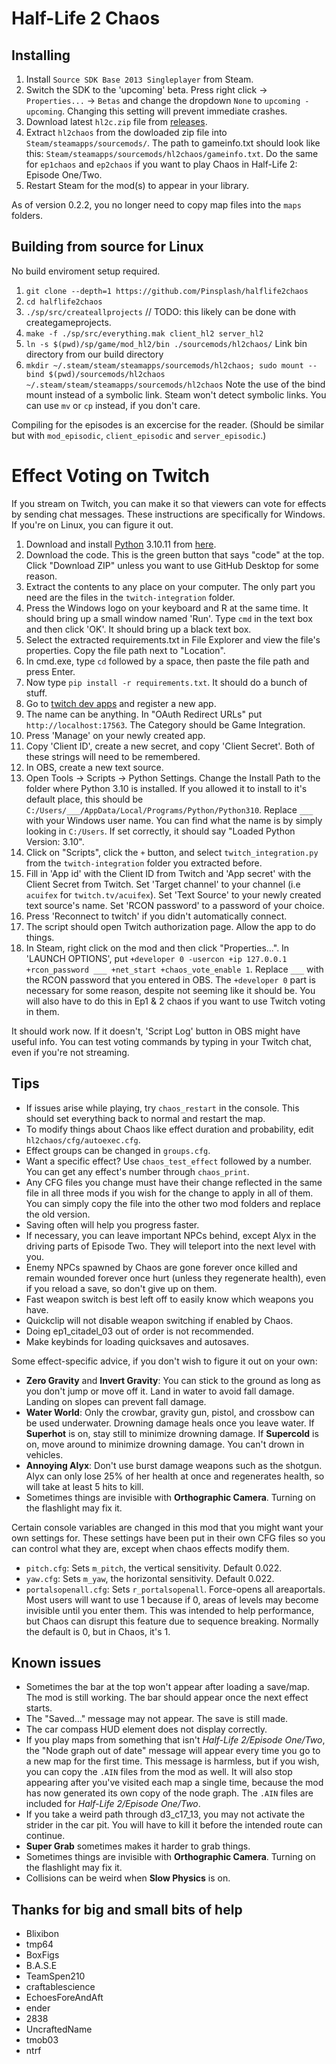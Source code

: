 # Half-Life 2 Chaos
## Installing
1. Install `Source SDK Base 2013 Singleplayer` from Steam.
2. Switch the SDK to the 'upcoming' beta. Press right click -> `Properties...` -> `Betas` and change the dropdown `None` to `upcoming - upcoming`. Changing this setting will prevent immediate crashes.
3. Download latest `hl2c.zip` file from [releases](https://github.com/Pinsplash/halflife2chaos/releases).
4. Extract `hl2chaos` from the dowloaded zip file into `Steam/steamapps/sourcemods/`. The path to gameinfo.txt should look like this: `Steam/steamapps/sourcemods/hl2chaos/gameinfo.txt`. Do the same for `ep1chaos` and `ep2chaos` if you want to play Chaos in Half-Life 2: Episode One/Two.
5. Restart Steam for the mod(s) to appear in your library.

As of version 0.2.2, you no longer need to copy map files into the `maps` folders.

## Building from source for Linux
No build enviroment setup required.
1. `git clone --depth=1 https://github.com/Pinsplash/halflife2chaos`
2. `cd halflife2chaos`
3. `./sp/src/createallprojects` // TODO: this likely can be done with creategameprojects.
4. `make -f ./sp/src/everything.mak client_hl2 server_hl2`
5. `ln -s $(pwd)/sp/game/mod_hl2/bin ./sourcemods/hl2chaos/` Link bin directory from our build directory
6. `mkdir ~/.steam/steam/steamapps/sourcemods/hl2chaos; sudo mount --bind $(pwd)/sourcemods/hl2chaos ~/.steam/steam/steamapps/sourcemods/hl2chaos` Note the use of the bind mount instead of a symbolic link. Steam won't detect symbolic links. You can use `mv` or `cp` instead, if you don't care.

Compiling for the episodes is an excercise for the reader. (Should be similar but with `mod_episodic`, `client_episodic` and `server_episodic`.)

# Effect Voting on Twitch
If you stream on Twitch, you can make it so that viewers can vote for effects by sending chat messages. These instructions are specifically for Windows. If you're on Linux, you can figure it out.
1. Download and install [Python](https://www.python.org/) 3.10.11 from [here](https://www.python.org/downloads/release/python-31011/).
2. Download the code. This is the green button that says "code" at the top. Click "Download ZIP" unless you want to use GitHub Desktop for some reason.
3. Extract the contents to any place on your computer. The only part you need are the files in the `twitch-integration` folder.
4. Press the Windows logo on your keyboard and R at the same time. It should bring up a small window named 'Run'. Type `cmd` in the text box and then click 'OK'. It should bring up a black text box.
5. Select the extracted requirements.txt in File Explorer and view the file's properties. Copy the file path next to "Location".
6. In cmd.exe, type `cd` followed by a space, then paste the file path and press Enter.
7. Now type `pip install -r requirements.txt`. It should do a bunch of stuff.
8. Go to [twitch dev apps](https://dev.twitch.tv/console/apps) and register a new app.
9. The name can be anything. In "OAuth Redirect URLs" put `http://localhost:17563`. The Category should be Game Integration.
10. Press 'Manage' on your newly created app.
11. Copy 'Client ID', create a new secret, and copy 'Client Secret'. Both of these strings will need to be remembered.
12. In OBS, create a new text source.
13. Open Tools -> Scripts -> Python Settings. Change the Install Path to the folder where Python 3.10 is installed. If you allowed it to install to it's default place, this should be `C:/Users/___/AppData/Local/Programs/Python/Python310`. Replace `___` with your Windows user name. You can find what the name is by simply looking in `C:/Users`. If set correctly, it should say "Loaded Python Version: 3.10".
14. Click on "Scripts", click the `+` button, and select `twitch_integration.py` from the `twitch-integration` folder you extracted before.
15. Fill in 'App id' with the Client ID from Twitch and 'App secret' with the Client Secret from Twitch. Set 'Target channel' to your channel (i.e `acuifex` for `twitch.tv/acuifex`). Set 'Text Source' to your newly created text source's name. Set 'RCON password' to a password of your choice.
16. Press 'Reconnect to twitch' if you didn't automatically connect.
17. The script should open Twitch authorization page. Allow the app to do things.
18. In Steam, right click on the mod and then click "Properties...". In 'LAUNCH OPTIONS', put `+developer 0 -usercon +ip 127.0.0.1 +rcon_password ___ +net_start +chaos_vote_enable 1`. Replace `___` with the RCON password that you entered in OBS. The `+developer 0` part is necessary for some reason, despite not seeming like it should be. You will also have to do this in Ep1 & 2 chaos if you want to use Twitch voting in them.

It should work now. If it doesn't, 'Script Log' button in OBS might have useful info. You can test voting commands by typing in your Twitch chat, even if you're not streaming.

## Tips
* If issues arise while playing, try `chaos_restart` in the console. This should set everything back to normal and restart the map.
* To modify things about Chaos like effect duration and probability, edit `hl2chaos/cfg/autoexec.cfg`.
* Effect groups can be changed in `groups.cfg`.
* Want a specific effect? Use `chaos_test_effect` followed by a number. You can get any effect's number through `chaos_print`.
* Any CFG files you change must have their change reflected in the same file in all three mods if you wish for the change to apply in all of them. You can simply copy the file into the other two mod folders and replace the old version.
* Saving often will help you progress faster.
* If necessary, you can leave important NPCs behind, except Alyx in the driving parts of Episode Two. They will teleport into the next level with you.
* Enemy NPCs spawned by Chaos are gone forever once killed and remain wounded forever once hurt (unless they regenerate health), even if you reload a save, so don't give up on them.
* Fast weapon switch is best left off to easily know which weapons you have.
* Quickclip will not disable weapon switching if enabled by Chaos.
* Doing ep1_citadel_03 out of order is not recommended.
* Make keybinds for loading quicksaves and autosaves.

Some effect-specific advice, if you don't wish to figure it out on your own:
* **Zero Gravity** and **Invert Gravity**: You can stick to the ground as long as you don't jump or move off it. Land in water to avoid fall damage. Landing on slopes can prevent fall damage.
* **Water World**: Only the crowbar, gravity gun, pistol, and crossbow can be used underwater. Drowning damage heals once you leave water. If **Superhot** is on, stay still to minimize drowning damage. If **Supercold** is on, move around to minimize drowning damage. You can't drown in vehicles.
* **Annoying Alyx**: Don't use burst damage weapons such as the shotgun. Alyx can only lose 25% of her health at once and regenerates health, so will take at least 5 hits to kill.
* Sometimes things are invisible with **Orthographic Camera**. Turning on the flashlight may fix it.

Certain console variables are changed in this mod that you might want your own settings for.
These settings have been put in their own CFG files so you can control what they are, except when chaos effects modify them.
* `pitch.cfg`: Sets `m_pitch`, the vertical sensitivity. Default 0.022.
* `yaw.cfg`: Sets `m_yaw`, the horizontal sensitivity. Default 0.022.
* `portalsopenall.cfg`: Sets `r_portalsopenall`. Force-opens all areaportals. Most users will want to use 1 because if 0, areas of levels may become invisible until you enter them. This was intended to help performance, but Chaos can disrupt this feature due to sequence breaking. Normally the default is 0, but in Chaos, it's 1.

## Known issues
* Sometimes the bar at the top won't appear after loading a save/map. The mod is still working. The bar should appear once the next effect starts.
* The "Saved..." message may not appear. The save is still made.
* The car compass HUD element does not display correctly.
* If you play maps from something that isn't _Half-Life 2/Episode One/Two_, the "Node graph out of date" message will appear every time you go to a new map for the first time. This message is harmless, but if you wish, you can copy the `.AIN` files from the mod as well. It will also stop appearing after you've visited each map a single time, because the mod has now generated its own copy of the node graph. The `.AIN` files are included for _Half-Life 2/Episode One/Two_.
* If you take a weird path through d3_c17_13, you may not activate the strider in the car pit. You will have to kill it before the intended route can continue.
* **Super Grab** sometimes makes it harder to grab things.
* Sometimes things are invisible with **Orthographic Camera**. Turning on the flashlight may fix it.
* Collisions can be weird when **Slow Physics** is on.

## Thanks for big and small bits of help
* Blixibon
* tmp64
* BoxFigs
* B.A.S.E
* TeamSpen210
* craftablescience
* EchoesForeAndAft
* ender
* 2838
* UncraftedName
* tmob03
* ntrf
